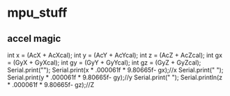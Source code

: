 # mpu_stuff

## accel magic 
int x = (AcX + AcXcal);
int y = (AcY + AcYcal);
int z = (AcZ + AcZcal);
int gx = (GyX + GyXcal);
int gy = (GyY + GyYcal);
int gz = (GyZ + GyZcal);
Serial.print("");
Serial.print(x * .000061f * 9.80665f- gx);//x
Serial.print(" ");
Serial.print(y * .000061f * 9.80665f- gy);//y
Serial.print(" ");
Serial.println(z * .000061f * 9.80665f- gz);//Z